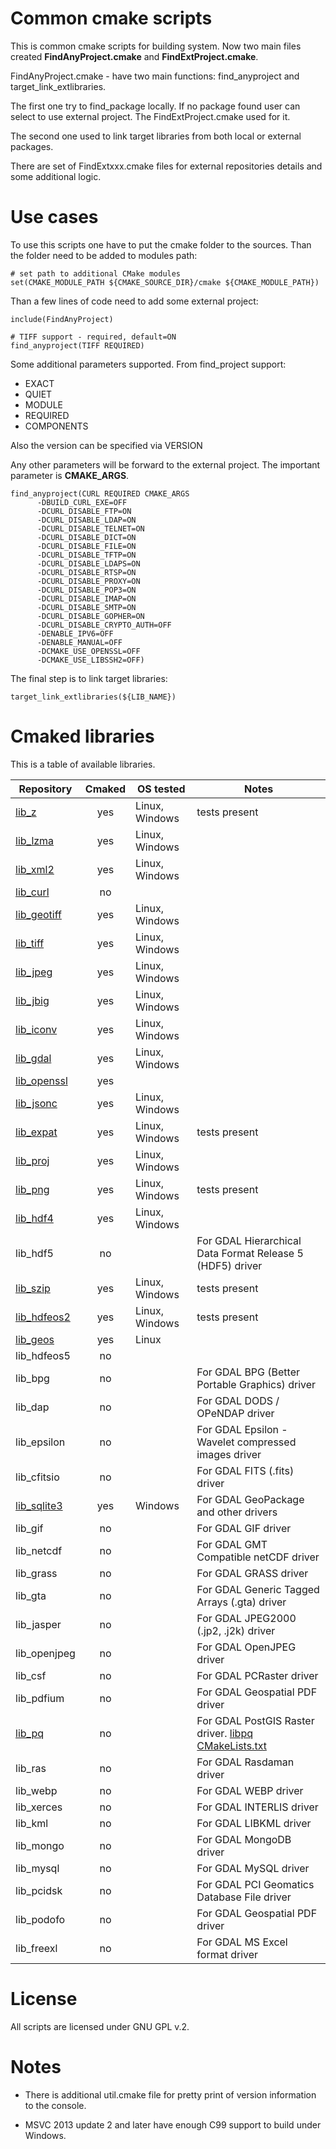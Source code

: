 # Common cmake scripts
This is common cmake scripts for building system. 
Now two main files created **FindAnyProject.cmake** and **FindExtProject.cmake**.

FindAnyProject.cmake - have two main functions: find_anyproject and target_link_extlibraries. 

The first one try to find_package locally. If no package found user can select to use external project. The FindExtProject.cmake used for it.

The second one used to link target libraries from both local or external packages. 

There are set of FindExtxxx.cmake files for external repositories details and some additional logic.

# Use cases

To use this scripts one have to put the cmake folder to the sources.
Than the folder need to be added to modules path:
```
# set path to additional CMake modules
set(CMAKE_MODULE_PATH ${CMAKE_SOURCE_DIR}/cmake ${CMAKE_MODULE_PATH})
```

Than a few lines of code need to add some external project:

```
include(FindAnyProject)

# TIFF support - required, default=ON
find_anyproject(TIFF REQUIRED)
```

Some additional parameters supported. From find_project support:
* EXACT
* QUIET
* MODULE
* REQUIRED
* COMPONENTS

Also the version can be specified via VERSION <version>

Any other parameters will be forward to the external project. The important parameter is **CMAKE_ARGS**.

```
find_anyproject(CURL REQUIRED CMAKE_ARGS
      -DBUILD_CURL_EXE=OFF
      -DCURL_DISABLE_FTP=ON
      -DCURL_DISABLE_LDAP=ON
      -DCURL_DISABLE_TELNET=ON
      -DCURL_DISABLE_DICT=ON
      -DCURL_DISABLE_FILE=ON
      -DCURL_DISABLE_TFTP=ON
      -DCURL_DISABLE_LDAPS=ON
      -DCURL_DISABLE_RTSP=ON
      -DCURL_DISABLE_PROXY=ON
      -DCURL_DISABLE_POP3=ON
      -DCURL_DISABLE_IMAP=ON
      -DCURL_DISABLE_SMTP=ON
      -DCURL_DISABLE_GOPHER=ON
      -DCURL_DISABLE_CRYPTO_AUTH=OFF
      -DENABLE_IPV6=OFF
      -DENABLE_MANUAL=OFF
      -DCMAKE_USE_OPENSSL=OFF
      -DCMAKE_USE_LIBSSH2=OFF)
```      

The final step is to link target libraries:

```
target_link_extlibraries(${LIB_NAME}) 
```

# Cmaked libraries

This is a table of available libraries.

| Repository | Cmaked  | OS tested | Notes |
|---|:-:|---|---|
| [lib_z](https://github.com/nextgis-extra/lib_z)  | yes | Linux, Windows | tests present |
| [lib_lzma](https://github.com/nextgis-extra/lib_lzma) | yes | Linux, Windows |  |
| [lib_xml2](https://github.com/nextgis-extra/lib_xml2) | yes | Linux, Windows |  |
| [lib_curl](https://github.com/nextgis-extra/lib_curl) | no | |  |
| [lib_geotiff](https://github.com/nextgis-extra/lib_geotiff) | yes | Linux, Windows |  |
| [lib_tiff](https://github.com/nextgis-extra/lib_tiff) | yes | Linux, Windows |  |
| [lib_jpeg](https://github.com/nextgis-extra/lib_jpeg) | yes | Linux, Windows |  |
| [lib_jbig](https://github.com/nextgis-extra/lib_jbig) | yes | Linux, Windows |  |
| [lib_iconv](https://github.com/nextgis-extra/lib_iconv) | yes | Linux, Windows |  |
| [lib_gdal](https://github.com/nextgis-extra/lib_gdal) | yes | Linux, Windows |  |
| [lib_openssl](https://github.com/nextgis-extra/lib_openssl) | yes | |  |
| [lib_jsonc](https://github.com/nextgis-extra/lib_jsonc) | yes | Linux, Windows |  |
| [lib_expat](https://github.com/nextgis-extra/lib_expat) | yes | Linux, Windows | tests present |
| [lib_proj](https://github.com/nextgis-extra/lib_proj) | yes | Linux, Windows |  |
| [lib_png](https://github.com/nextgis-extra/lib_png) | yes | Linux, Windows | tests present |
| [lib_hdf4](https://github.com/nextgis-extra/lib_hdf4) | yes | Linux, Windows |  |
| lib_hdf5 | no |  | For GDAL Hierarchical Data Format Release 5 (HDF5) driver |
| [lib_szip](https://github.com/nextgis-extra/lib_szip) | yes | Linux, Windows | tests present |
| [lib_hdfeos2](https://github.com/nextgis-extra/lib_hdfeos2) | yes | Linux, Windows | tests present |
| [lib_geos](https://github.com/nextgis-extra/lib_geos) | yes | Linux |  |
| lib_hdfeos5 | no | |  |
| lib_bpg | no | | For GDAL BPG (Better Portable Graphics) driver |
| lib_dap | no | | For GDAL DODS / OPeNDAP driver |
| lib_epsilon | no | | For GDAL Epsilon - Wavelet compressed images driver |
| lib_cfitsio | no | | For GDAL FITS (.fits) driver |
| [lib_sqlite3](https://github.com/nextgis-extra/lib_sqlite) | yes | Windows | For GDAL GeoPackage and other drivers |
| lib_gif | no | | For GDAL GIF driver |
| lib_netcdf | no | | For GDAL GMT Compatible netCDF driver |
| lib_grass | no | | For GDAL GRASS driver |
| lib_gta | no | | For GDAL Generic Tagged Arrays (.gta) driver |
| lib_jasper | no | | For GDAL JPEG2000 (.jp2, .j2k) driver |
| lib_openjpeg | no | | For GDAL OpenJPEG driver |
| lib_csf | no | | For GDAL PCRaster driver |
| lib_pdfium | no | | For GDAL Geospatial PDF driver |
| [lib_pq](https://github.com/nextgis-extra/lib_pq) | no | | For GDAL PostGIS Raster driver. [libpq CMakeLists.txt]( https://github.com/stalkerg/postgres_cmake/blob/cmake/src/interfaces/libpq/CMakeLists.txt)|
| lib_ras | no | | For GDAL Rasdaman driver |
| lib_webp | no | | For GDAL WEBP driver |
| lib_xerces | no | | For GDAL INTERLIS driver |
| lib_kml | no | | For GDAL LIBKML driver |
| lib_mongo | no | | For GDAL MongoDB driver |
| lib_mysql | no | | For GDAL MySQL driver |
| lib_pcidsk | no | | For GDAL PCI Geomatics Database File driver |
| lib_podofo | no | | For GDAL Geospatial PDF driver |
| lib_freexl | no | | For GDAL MS Excel format driver |

# License

All scripts are licensed under GNU GPL v.2. 

# Notes

* There is additional util.cmake file for pretty print of version information to the console. 

* MSVC 2013 update 2 and later have enough C99 support to build under Windows.

